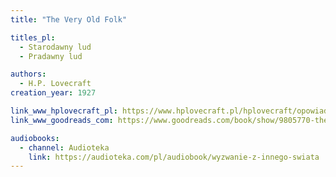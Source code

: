 ```yaml
---
title: "The Very Old Folk"

titles_pl:
  - Starodawny lud
  - Pradawny lud

authors:
  - H.P. Lovecraft
creation_year: 1927

link_www_hplovecraft_pl: https://www.hplovecraft.pl/hplovecraft/opowiadania-nowele-powiesci/the-very-old-folk/
link_www_goodreads_com: https://www.goodreads.com/book/show/9805770-the-very-old-folk

audiobooks:
  - channel: Audioteka
    link: https://audioteka.com/pl/audiobook/wyzwanie-z-innego-swiata
---
```



